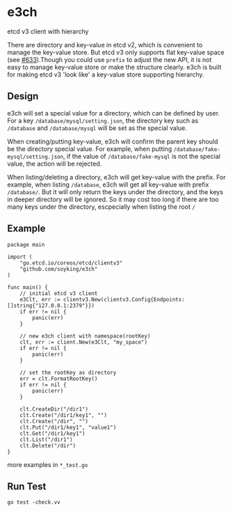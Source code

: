 e3ch
===

etcd v3 client with hierarchy

There are directory and key-value in etcd v2, which is convenient to manage the key-value store. But etcd v3 only supports flat key-value space (see [#633](https://go.etcd.io/coreos/etcd/issues/633#issuecomment-152768632)).Though you could use `prefix` to adjust the new API, it is not easy to manage key-value store or make the structure clearly. e3ch is built for making etcd v3 'look like' a key-value store supporting hierarchy.

## Design

e3ch will set a special value for a directory, which can be defined by user. For a key `/database/mysql/setting.json`, the directory key such as `/database` and `/database/mysql` will be set as the special value.

When creating/putting key-value, e3ch will confirm the parent key should be the directory special value. For example, when putting `/database/fake-mysql/setting.json`, if the value of `/database/fake-mysql` is not the special value, the action will be rejected.

When listing/deleting a directory, e3ch will get key-value with the prefix. For example, when listing `/database`, e3ch will get all key-value with prefix `/database/`. But it will only return the keys under the directory, and the keys in deeper directory will be ignored. So it may cost too long if there are too many keys under the directory, escpecially when listing the root `/`

## Example

```
package main

import (
	"go.etcd.io/coreos/etcd/clientv3"
	"github.com/soyking/e3ch"
)

func main() {
	// initial etcd v3 client
	e3Clt, err := clientv3.New(clientv3.Config{Endpoints: []string{"127.0.0.1:2379"}})
	if err != nil {
		panic(err)
	}

	// new e3ch client with namespace(rootKey)
	clt, err := client.New(e3Clt, "my_space")
	if err != nil {
		panic(err)
	}

	// set the rootKey as directory
	err = clt.FormatRootKey()
	if err != nil {
		panic(err)
	}

	clt.CreateDir("/dir1")
	clt.Create("/dir1/key1", "")
	clt.Create("/dir", "")
	clt.Put("/dir1/key1", "value1")
	clt.Get("/dir1/key1")
	clt.List("/dir1")
	clt.Delete("/dir")
}
```

more examples in `*_test.go`

## Run Test

`go test -check.vv`
